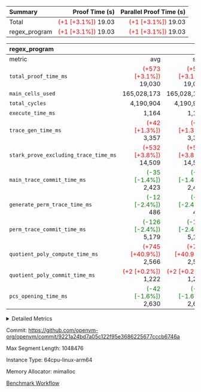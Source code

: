 | Summary | Proof Time (s) | Parallel Proof Time (s) |
|:---|---:|---:|
| Total | <span style='color: red'>(+1 [+3.1%])</span> 19.03 | <span style='color: red'>(+1 [+3.1%])</span> 19.03 |
| regex_program | <span style='color: red'>(+1 [+3.1%])</span> 19.03 | <span style='color: red'>(+1 [+3.1%])</span> 19.03 |


| regex_program |||||
|:---|---:|---:|---:|---:|
|metric|avg|sum|max|min|
| `total_proof_time_ms ` | <span style='color: red'>(+573 [+3.1%])</span> 19,030 | <span style='color: red'>(+573 [+3.1%])</span> 19,030 | <span style='color: red'>(+573 [+3.1%])</span> 19,030 | <span style='color: red'>(+573 [+3.1%])</span> 19,030 |
| `main_cells_used     ` |  165,028,173 |  165,028,173 |  165,028,173 |  165,028,173 |
| `total_cycles        ` |  4,190,904 |  4,190,904 |  4,190,904 |  4,190,904 |
| `execute_time_ms     ` |  1,164 |  1,164 |  1,164 |  1,164 |
| `trace_gen_time_ms   ` | <span style='color: red'>(+42 [+1.3%])</span> 3,357 | <span style='color: red'>(+42 [+1.3%])</span> 3,357 | <span style='color: red'>(+42 [+1.3%])</span> 3,357 | <span style='color: red'>(+42 [+1.3%])</span> 3,357 |
| `stark_prove_excluding_trace_time_ms` | <span style='color: red'>(+532 [+3.8%])</span> 14,509 | <span style='color: red'>(+532 [+3.8%])</span> 14,509 | <span style='color: red'>(+532 [+3.8%])</span> 14,509 | <span style='color: red'>(+532 [+3.8%])</span> 14,509 |
| `main_trace_commit_time_ms` | <span style='color: green'>(-35 [-1.4%])</span> 2,423 | <span style='color: green'>(-35 [-1.4%])</span> 2,423 | <span style='color: green'>(-35 [-1.4%])</span> 2,423 | <span style='color: green'>(-35 [-1.4%])</span> 2,423 |
| `generate_perm_trace_time_ms` | <span style='color: green'>(-12 [-2.4%])</span> 486 | <span style='color: green'>(-12 [-2.4%])</span> 486 | <span style='color: green'>(-12 [-2.4%])</span> 486 | <span style='color: green'>(-12 [-2.4%])</span> 486 |
| `perm_trace_commit_time_ms` | <span style='color: green'>(-126 [-2.4%])</span> 5,179 | <span style='color: green'>(-126 [-2.4%])</span> 5,179 | <span style='color: green'>(-126 [-2.4%])</span> 5,179 | <span style='color: green'>(-126 [-2.4%])</span> 5,179 |
| `quotient_poly_compute_time_ms` | <span style='color: red'>(+745 [+40.9%])</span> 2,566 | <span style='color: red'>(+745 [+40.9%])</span> 2,566 | <span style='color: red'>(+745 [+40.9%])</span> 2,566 | <span style='color: red'>(+745 [+40.9%])</span> 2,566 |
| `quotient_poly_commit_time_ms` | <span style='color: red'>(+2 [+0.2%])</span> 1,222 | <span style='color: red'>(+2 [+0.2%])</span> 1,222 | <span style='color: red'>(+2 [+0.2%])</span> 1,222 | <span style='color: red'>(+2 [+0.2%])</span> 1,222 |
| `pcs_opening_time_ms ` | <span style='color: green'>(-42 [-1.6%])</span> 2,630 | <span style='color: green'>(-42 [-1.6%])</span> 2,630 | <span style='color: green'>(-42 [-1.6%])</span> 2,630 | <span style='color: green'>(-42 [-1.6%])</span> 2,630 |



<details>
<summary>Detailed Metrics</summary>

| group | num_segments | keygen_time_ms | commit_exe_time_ms |
| --- | --- | --- | --- |
| regex_program | 1 | 626 | 46 | 

| group | air_name | quotient_deg | interactions | constraints |
| --- | --- | --- | --- | --- |
| regex_program | AccessAdapterAir<16> | 2 | 5 | 14 | 
| regex_program | AccessAdapterAir<2> | 2 | 5 | 14 | 
| regex_program | AccessAdapterAir<32> | 2 | 5 | 14 | 
| regex_program | AccessAdapterAir<4> | 2 | 5 | 14 | 
| regex_program | AccessAdapterAir<64> | 2 | 5 | 14 | 
| regex_program | AccessAdapterAir<8> | 2 | 5 | 14 | 
| regex_program | BitwiseOperationLookupAir<8> | 2 | 2 | 4 | 
| regex_program | KeccakVmAir | 2 | 321 | 4,571 | 
| regex_program | MemoryMerkleAir<8> | 2 | 4 | 40 | 
| regex_program | PersistentBoundaryAir<8> | 2 | 3 | 6 | 
| regex_program | PhantomAir | 2 | 3 | 5 | 
| regex_program | Poseidon2PeripheryAir<BabyBearParameters>, 1> | 2 | 1 | 286 | 
| regex_program | ProgramAir | 1 | 1 | 4 | 
| regex_program | RangeTupleCheckerAir<2> | 1 | 1 | 4 | 
| regex_program | VariableRangeCheckerAir | 1 | 1 | 4 | 
| regex_program | VmAirWrapper<Rv32BaseAluAdapterAir, BaseAluCoreAir<4, 8> | 2 | 19 | 43 | 
| regex_program | VmAirWrapper<Rv32BaseAluAdapterAir, LessThanCoreAir<4, 8> | 2 | 17 | 39 | 
| regex_program | VmAirWrapper<Rv32BaseAluAdapterAir, ShiftCoreAir<4, 8> | 2 | 23 | 90 | 
| regex_program | VmAirWrapper<Rv32BranchAdapterAir, BranchEqualCoreAir<4> | 2 | 11 | 25 | 
| regex_program | VmAirWrapper<Rv32BranchAdapterAir, BranchLessThanCoreAir<4, 8> | 2 | 13 | 41 | 
| regex_program | VmAirWrapper<Rv32CondRdWriteAdapterAir, Rv32JalLuiCoreAir> | 2 | 10 | 22 | 
| regex_program | VmAirWrapper<Rv32HintStoreAdapterAir, Rv32HintStoreCoreAir> | 2 | 15 | 17 | 
| regex_program | VmAirWrapper<Rv32JalrAdapterAir, Rv32JalrCoreAir> | 2 | 16 | 20 | 
| regex_program | VmAirWrapper<Rv32LoadStoreAdapterAir, LoadSignExtendCoreAir<4, 8> | 2 | 18 | 33 | 
| regex_program | VmAirWrapper<Rv32LoadStoreAdapterAir, LoadStoreCoreAir<4> | 2 | 17 | 38 | 
| regex_program | VmAirWrapper<Rv32MultAdapterAir, DivRemCoreAir<4, 8> | 2 | 25 | 88 | 
| regex_program | VmAirWrapper<Rv32MultAdapterAir, MulHCoreAir<4, 8> | 2 | 24 | 38 | 
| regex_program | VmAirWrapper<Rv32MultAdapterAir, MultiplicationCoreAir<4, 8> | 2 | 19 | 26 | 
| regex_program | VmAirWrapper<Rv32RdWriteAdapterAir, Rv32AuipcCoreAir> | 2 | 11 | 15 | 
| regex_program | VmConnectorAir | 2 | 3 | 9 | 

| group | air_name | segment | rows | prep_cols | perm_cols | main_cols | cells |
| --- | --- | --- | --- | --- | --- | --- | --- |
| regex_program | AccessAdapterAir<2> | 0 | 64 |  | 24 | 11 | 2,240 | 
| regex_program | AccessAdapterAir<4> | 0 | 32 |  | 24 | 13 | 1,184 | 
| regex_program | AccessAdapterAir<8> | 0 | 131,072 |  | 24 | 17 | 5,373,952 | 
| regex_program | BitwiseOperationLookupAir<8> | 0 | 65,536 | 3 | 8 | 2 | 655,360 | 
| regex_program | KeccakVmAir | 0 | 32 |  | 1,288 | 3,164 | 142,464 | 
| regex_program | MemoryMerkleAir<8> | 0 | 131,072 |  | 20 | 32 | 6,815,744 | 
| regex_program | PersistentBoundaryAir<8> | 0 | 131,072 |  | 12 | 20 | 4,194,304 | 
| regex_program | PhantomAir | 0 | 512 |  | 12 | 6 | 9,216 | 
| regex_program | Poseidon2PeripheryAir<BabyBearParameters>, 1> | 0 | 16,384 |  | 8 | 300 | 5,046,272 | 
| regex_program | ProgramAir | 0 | 131,072 |  | 8 | 10 | 2,359,296 | 
| regex_program | RangeTupleCheckerAir<2> | 0 | 524,288 | 2 | 8 | 1 | 4,718,592 | 
| regex_program | VariableRangeCheckerAir | 0 | 262,144 | 2 | 8 | 1 | 2,359,296 | 
| regex_program | VmAirWrapper<Rv32BaseAluAdapterAir, BaseAluCoreAir<4, 8> | 0 | 2,097,152 |  | 80 | 36 | 243,269,632 | 
| regex_program | VmAirWrapper<Rv32BaseAluAdapterAir, LessThanCoreAir<4, 8> | 0 | 65,536 |  | 40 | 37 | 5,046,272 | 
| regex_program | VmAirWrapper<Rv32BaseAluAdapterAir, ShiftCoreAir<4, 8> | 0 | 262,144 |  | 52 | 53 | 27,525,120 | 
| regex_program | VmAirWrapper<Rv32BranchAdapterAir, BranchEqualCoreAir<4> | 0 | 524,288 |  | 48 | 26 | 38,797,312 | 
| regex_program | VmAirWrapper<Rv32BranchAdapterAir, BranchLessThanCoreAir<4, 8> | 0 | 262,144 |  | 56 | 32 | 23,068,672 | 
| regex_program | VmAirWrapper<Rv32CondRdWriteAdapterAir, Rv32JalLuiCoreAir> | 0 | 131,072 |  | 44 | 18 | 8,126,464 | 
| regex_program | VmAirWrapper<Rv32HintStoreAdapterAir, Rv32HintStoreCoreAir> | 0 | 16,384 |  | 36 | 26 | 1,015,808 | 
| regex_program | VmAirWrapper<Rv32JalrAdapterAir, Rv32JalrCoreAir> | 0 | 131,072 |  | 36 | 28 | 8,388,608 | 
| regex_program | VmAirWrapper<Rv32LoadStoreAdapterAir, LoadSignExtendCoreAir<4, 8> | 0 | 1,024 |  | 76 | 35 | 113,664 | 
| regex_program | VmAirWrapper<Rv32LoadStoreAdapterAir, LoadStoreCoreAir<4> | 0 | 2,097,152 |  | 72 | 40 | 234,881,024 | 
| regex_program | VmAirWrapper<Rv32MultAdapterAir, DivRemCoreAir<4, 8> | 0 | 128 |  | 104 | 57 | 20,608 | 
| regex_program | VmAirWrapper<Rv32MultAdapterAir, MulHCoreAir<4, 8> | 0 | 256 |  | 100 | 39 | 35,584 | 
| regex_program | VmAirWrapper<Rv32MultAdapterAir, MultiplicationCoreAir<4, 8> | 0 | 65,536 |  | 80 | 31 | 7,274,496 | 
| regex_program | VmAirWrapper<Rv32RdWriteAdapterAir, Rv32AuipcCoreAir> | 0 | 65,536 |  | 28 | 21 | 3,211,264 | 
| regex_program | VmConnectorAir | 0 | 2 | 1 | 12 | 4 | 32 | 

| group | segment | trace_gen_time_ms | total_proof_time_ms | total_cycles | total_cells | stark_prove_excluding_trace_time_ms | quotient_poly_compute_time_ms | quotient_poly_commit_time_ms | perm_trace_commit_time_ms | pcs_opening_time_ms | main_trace_commit_time_ms | main_cells_used | generate_perm_trace_time_ms | execute_time_ms |
| --- | --- | --- | --- | --- | --- | --- | --- | --- | --- | --- | --- | --- | --- | --- |
| regex_program | 0 | 3,357 | 19,030 | 4,190,904 | 632,452,480 | 14,509 | 2,566 | 1,222 | 5,179 | 2,630 | 2,423 | 165,028,173 | 486 | 1,164 | 

</details>


Commit: https://github.com/openvm-org/openvm/commit/9221a24bd7a05c122f95e3686225677cccb6746a

Max Segment Length: 1048476

Instance Type: 64cpu-linux-arm64

Memory Allocator: mimalloc

[Benchmark Workflow](https://github.com/openvm-org/openvm/actions/runs/12721030514)
